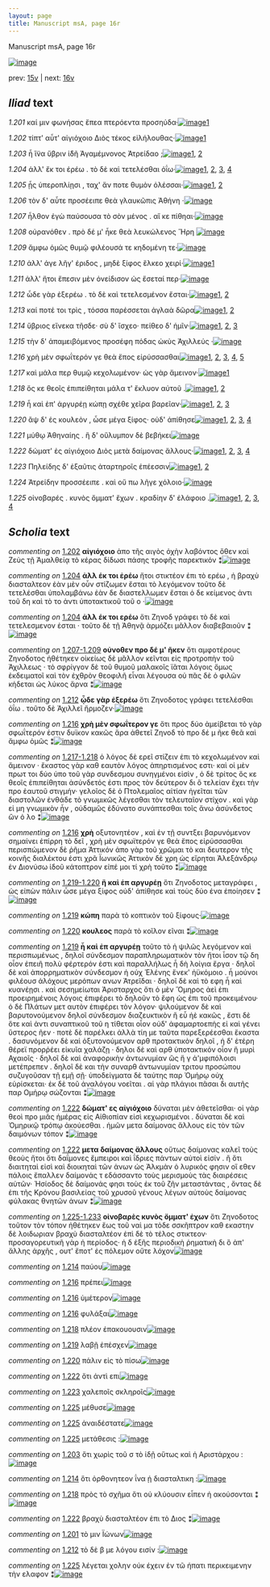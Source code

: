 ```yaml
---
layout: page
title: Manuscript msA, page 16r
---
```


Manuscript msA, page 16r

[![image](http://www.homermultitext.org/iipsrv?OBJ=IIP,1.0&FIF=/project/homer/pyramidal/deepzoom/hmt/vaimg/2017a/VA016RN_0017.tif&WID=100&CVT=JPEG)](http://www.homermultitext.org/ict2/?urn=urn:cite2:hmt:vaimg.2017a:VA016RN_0017)

prev:  [15v](../15v) | next:  [16v](../16v)

## *Iliad* text

*1.201* <a id="1.201"/> καί μιν φωνήσας ἔπεα πτερόεντα προσηύδα·[![image](http://www.homermultitext.org/iipsrv?OBJ=IIP,1.0&FIF=/project/homer/pyramidal/deepzoom/hmt/vaimg/2017a/VA016RN_0017.tif&RGN=0.182,0.1908,0.35,0.0346&WID=1000&CVT=JPEG)](http://www.homermultitext.org/ict2/?urn=urn:cite2:hmt:vaimg.2017a:VA016RN_0017@0.182,0.1908,0.35,0.0346)[1](#msAint_1.616)

*1.202* <a id="1.202"/> τίπτ' αὖτ' αἰγιόχοιο Διὸς τέκος εἰλήλουθας·[![image](http://www.homermultitext.org/iipsrv?OBJ=IIP,1.0&FIF=/project/homer/pyramidal/deepzoom/hmt/vaimg/2017a/VA016RN_0017.tif&RGN=0.176,0.2134,0.329,0.0278&WID=1000&CVT=JPEG)](http://www.homermultitext.org/ict2/?urn=urn:cite2:hmt:vaimg.2017a:VA016RN_0017@0.176,0.2134,0.329,0.0278)[1](#msA_1.594)

*1.203* <a id="1.203"/> ἦ ἵ̈να ὕβριν ἰ̈δῆ Ἀγαμέμνονος 						Ἀτρείδαο ;[![image](http://www.homermultitext.org/iipsrv?OBJ=IIP,1.0&FIF=/project/homer/pyramidal/deepzoom/hmt/vaimg/2017a/VA016RN_0017.tif&RGN=0.182,0.2299,0.307,0.0278&WID=1000&CVT=JPEG)](http://www.homermultitext.org/ict2/?urn=urn:cite2:hmt:vaimg.2017a:VA016RN_0017@0.182,0.2299,0.307,0.0278)[1](#msAil_1.622), [2](#msAim_1.612)

*1.204* <a id="1.204"/> ἀλλ' ἔκ τοι ἐρέω . τὸ δὲ καὶ τετελέσθαι ὀΐω·[![image](http://www.homermultitext.org/iipsrv?OBJ=IIP,1.0&FIF=/project/homer/pyramidal/deepzoom/hmt/vaimg/2017a/VA016RN_0017.tif&RGN=0.179,0.2479,0.308,0.0323&WID=1000&CVT=JPEG)](http://www.homermultitext.org/ict2/?urn=urn:cite2:hmt:vaimg.2017a:VA016RN_0017@0.179,0.2479,0.308,0.0323)[1](#msAil_1.623), [2](#msAint_1.617), [3](#msA_1.595), [4](#msA_1.596)

*1.205* <a id="1.205"/> ᾗς ὑπεροπλίῃσι , ταχ' ἄν ποτε θυμὸν ὀλέσσαι·[![image](http://www.homermultitext.org/iipsrv?OBJ=IIP,1.0&FIF=/project/homer/pyramidal/deepzoom/hmt/vaimg/2017a/VA016RN_0017.tif&RGN=0.179,0.2652,0.347,0.0346&WID=1000&CVT=JPEG)](http://www.homermultitext.org/ict2/?urn=urn:cite2:hmt:vaimg.2017a:VA016RN_0017@0.179,0.2652,0.347,0.0346)[1](#msAil_1.624), [2](#msAil_1.625)

*1.206* <a id="1.206"/> τὸν δ' αὖτε προσέειπε θεὰ γλαυκῶπις Ἀθήνη ·[![image](http://www.homermultitext.org/iipsrv?OBJ=IIP,1.0&FIF=/project/homer/pyramidal/deepzoom/hmt/vaimg/2017a/VA016RN_0017.tif&RGN=0.177,0.2863,0.347,0.0346&WID=1000&CVT=JPEG)](http://www.homermultitext.org/ict2/?urn=urn:cite2:hmt:vaimg.2017a:VA016RN_0017@0.177,0.2863,0.347,0.0346)

*1.207* <a id="1.207"/> ἦλθον ἐγὼ παύσουσα τὸ σὸν μένος . αἴ κε πίθηαι·[![image](http://www.homermultitext.org/iipsrv?OBJ=IIP,1.0&FIF=/project/homer/pyramidal/deepzoom/hmt/vaimg/2017a/VA016RN_0017.tif&RGN=0.183,0.3043,0.347,0.0346&WID=1000&CVT=JPEG)](http://www.homermultitext.org/ict2/?urn=urn:cite2:hmt:vaimg.2017a:VA016RN_0017@0.183,0.3043,0.347,0.0346)

*1.208* <a id="1.208"/> οὐρανόθεν . πρὸ δέ μ' ἧκε θεὰ λευκώλενος Ἥρη 				[![image](http://www.homermultitext.org/iipsrv?OBJ=IIP,1.0&FIF=/project/homer/pyramidal/deepzoom/hmt/vaimg/2017a/VA016RN_0017.tif&RGN=0.185,0.3253,0.337,0.0316&WID=1000&CVT=JPEG)](http://www.homermultitext.org/ict2/?urn=urn:cite2:hmt:vaimg.2017a:VA016RN_0017@0.185,0.3253,0.337,0.0316)

*1.209* <a id="1.209"/> ἄμφω ὁμῶς θυμῷ φιλέουσά τε κηδομένη τε·[![image](http://www.homermultitext.org/iipsrv?OBJ=IIP,1.0&FIF=/project/homer/pyramidal/deepzoom/hmt/vaimg/2017a/VA016RN_0017.tif&RGN=0.183,0.3456,0.337,0.0316&WID=1000&CVT=JPEG)](http://www.homermultitext.org/ict2/?urn=urn:cite2:hmt:vaimg.2017a:VA016RN_0017@0.183,0.3456,0.337,0.0316)

*1.210* <a id="1.210"/> ἀλλ' άγε λῆγ' έριδος , μηδὲ ξίφος ἕλκεο χειρί·[![image](http://www.homermultitext.org/iipsrv?OBJ=IIP,1.0&FIF=/project/homer/pyramidal/deepzoom/hmt/vaimg/2017a/VA016RN_0017.tif&RGN=0.182,0.3636,0.337,0.0316&WID=1000&CVT=JPEG)](http://www.homermultitext.org/ict2/?urn=urn:cite2:hmt:vaimg.2017a:VA016RN_0017@0.182,0.3636,0.337,0.0316)[1](#msAil_1.626)

*1.211* <a id="1.211"/> ἀλλ' ἤτοι ἔπεσιν μὲν ὀνείδισον ὡς ἔσεταί περ·[![image](http://www.homermultitext.org/iipsrv?OBJ=IIP,1.0&FIF=/project/homer/pyramidal/deepzoom/hmt/vaimg/2017a/VA016RN_0017.tif&RGN=0.179,0.3854,0.337,0.0316&WID=1000&CVT=JPEG)](http://www.homermultitext.org/ict2/?urn=urn:cite2:hmt:vaimg.2017a:VA016RN_0017@0.179,0.3854,0.337,0.0316)

*1.212* <a id="1.212"/> ὧδε γὰρ ἐξερέω . τὸ δὲ καὶ τετελεσμένον ἔσται·[![image](http://www.homermultitext.org/iipsrv?OBJ=IIP,1.0&FIF=/project/homer/pyramidal/deepzoom/hmt/vaimg/2017a/VA016RN_0017.tif&RGN=0.179,0.4035,0.324,0.0316&WID=1000&CVT=JPEG)](http://www.homermultitext.org/ict2/?urn=urn:cite2:hmt:vaimg.2017a:VA016RN_0017@0.179,0.4035,0.324,0.0316)[1](#msA_1.599), [2](#msAint_1.618)

*1.213* <a id="1.213"/> καί ποτέ τοι τρὶς , τόσσα παρέσσεται ἀγλαὰ δῶρα[![image](http://www.homermultitext.org/iipsrv?OBJ=IIP,1.0&FIF=/project/homer/pyramidal/deepzoom/hmt/vaimg/2017a/VA016RN_0017.tif&RGN=0.183,0.4207,0.34,0.0323&WID=1000&CVT=JPEG)](http://www.homermultitext.org/ict2/?urn=urn:cite2:hmt:vaimg.2017a:VA016RN_0017@0.183,0.4207,0.34,0.0323)[1](#msAil_1.627), [2](#msAil_1.628)

*1.214* <a id="1.214"/> ὕβριος εἵνεκα τῆσδε· σὺ δ' ἴσχεο· πείθεο δ' ἡμῖν·[![image](http://www.homermultitext.org/iipsrv?OBJ=IIP,1.0&FIF=/project/homer/pyramidal/deepzoom/hmt/vaimg/2017a/VA016RN_0017.tif&RGN=0.18,0.4388,0.351,0.0323&WID=1000&CVT=JPEG)](http://www.homermultitext.org/ict2/?urn=urn:cite2:hmt:vaimg.2017a:VA016RN_0017@0.18,0.4388,0.351,0.0323)[1](#msAil_1.630), [2](#msAil_1.629), [3](#msAim_1.613)

*1.215* <a id="1.215"/> τὴν δ' ἀπαμειβόμενος προσέφη πόδας ὠκὺς Ἀχιλλεύς ·[![image](http://www.homermultitext.org/iipsrv?OBJ=IIP,1.0&FIF=/project/homer/pyramidal/deepzoom/hmt/vaimg/2017a/VA016RN_0017.tif&RGN=0.168,0.4598,0.407,0.0323&WID=1000&CVT=JPEG)](http://www.homermultitext.org/ict2/?urn=urn:cite2:hmt:vaimg.2017a:VA016RN_0017@0.168,0.4598,0.407,0.0323)

*1.216* <a id="1.216"/> χρὴ μὲν σφωΐτερόν γε θεὰ ἔπος εἰρύσσασθαι[![image](http://www.homermultitext.org/iipsrv?OBJ=IIP,1.0&FIF=/project/homer/pyramidal/deepzoom/hmt/vaimg/2017a/VA016RN_0017.tif&RGN=0.168,0.4793,0.351,0.0301&WID=1000&CVT=JPEG)](http://www.homermultitext.org/ict2/?urn=urn:cite2:hmt:vaimg.2017a:VA016RN_0017@0.168,0.4793,0.351,0.0301)[1](#msAil_1.633), [2](#msAil_1.632), [3](#msAil_1.631), [4](#msA_1.602), [5](#msA_1.600)

*1.217* <a id="1.217"/> καὶ μάλα περ θυμῷ κεχολωμένον· ὡς γὰρ ἄμεινον·[![image](http://www.homermultitext.org/iipsrv?OBJ=IIP,1.0&FIF=/project/homer/pyramidal/deepzoom/hmt/vaimg/2017a/VA016RN_0017.tif&RGN=0.178,0.4989,0.365,0.0301&WID=1000&CVT=JPEG)](http://www.homermultitext.org/ict2/?urn=urn:cite2:hmt:vaimg.2017a:VA016RN_0017@0.178,0.4989,0.365,0.0301)[1](#msA_1.603)

*1.218* <a id="1.218"/> ὅς κε θεοῖς ἐπιπείθηται μάλα τ' ἔκλυον αὐτοῦ .[![image](http://www.homermultitext.org/iipsrv?OBJ=IIP,1.0&FIF=/project/homer/pyramidal/deepzoom/hmt/vaimg/2017a/VA016RN_0017.tif&RGN=0.177,0.5162,0.353,0.0331&WID=1000&CVT=JPEG)](http://www.homermultitext.org/ict2/?urn=urn:cite2:hmt:vaimg.2017a:VA016RN_0017@0.177,0.5162,0.353,0.0331)[1](#msAil_1.634), [2](#msAim_1.614)

*1.219* <a id="1.219"/> ἦ καὶ ἐπ' ἀργυρέῃ κώπῃ σχέθε χεῖρα βαρεῖαν·[![image](http://www.homermultitext.org/iipsrv?OBJ=IIP,1.0&FIF=/project/homer/pyramidal/deepzoom/hmt/vaimg/2017a/VA016RN_0017.tif&RGN=0.173,0.5342,0.353,0.0331&WID=1000&CVT=JPEG)](http://www.homermultitext.org/ict2/?urn=urn:cite2:hmt:vaimg.2017a:VA016RN_0017@0.173,0.5342,0.353,0.0331)[1](#msAil_1.635), [2](#msA_1.605), [3](#msA_1.608)

*1.220* <a id="1.220"/> ἂψ δ' ἐς κουλεὸν , ὦσε μέγα ξίφος· οὐδ' ἀπίθησε[![image](http://www.homermultitext.org/iipsrv?OBJ=IIP,1.0&FIF=/project/homer/pyramidal/deepzoom/hmt/vaimg/2017a/VA016RN_0017.tif&RGN=0.173,0.5545,0.356,0.0331&WID=1000&CVT=JPEG)](http://www.homermultitext.org/ict2/?urn=urn:cite2:hmt:vaimg.2017a:VA016RN_0017@0.173,0.5545,0.356,0.0331)[1](#msAil_1.636), [2](#msAil_1.637), [3](#msA_1.607), [4](#msA_1.606)

*1.221* <a id="1.221"/> μύθῳ Ἀθηναίης . ἣ δ' 					οὔλυμπον δὲ βεβήκει[![image](http://www.homermultitext.org/iipsrv?OBJ=IIP,1.0&FIF=/project/homer/pyramidal/deepzoom/hmt/vaimg/2017a/VA016RN_0017.tif&RGN=0.174,0.5733,0.342,0.0331&WID=1000&CVT=JPEG)](http://www.homermultitext.org/ict2/?urn=urn:cite2:hmt:vaimg.2017a:VA016RN_0017@0.174,0.5733,0.342,0.0331)

*1.222* <a id="1.222"/> δώματ' ἐς αἰγιόχοιο Διὸς 					μετὰ δαίμονας ἄλλους·[![image](http://www.homermultitext.org/iipsrv?OBJ=IIP,1.0&FIF=/project/homer/pyramidal/deepzoom/hmt/vaimg/2017a/VA016RN_0017.tif&RGN=0.171,0.5913,0.36,0.0331&WID=1000&CVT=JPEG)](http://www.homermultitext.org/ict2/?urn=urn:cite2:hmt:vaimg.2017a:VA016RN_0017@0.171,0.5913,0.36,0.0331)[1](#msAim_1.615), [2](#msA_1.609), [3](#msAil_1.638), [4](#msA_1.610)

*1.223* <a id="1.223"/> Πηλείδης δ' ἐξαῦτις 					ἀταρτηροῖς ἐπέεσσιν[![image](http://www.homermultitext.org/iipsrv?OBJ=IIP,1.0&FIF=/project/homer/pyramidal/deepzoom/hmt/vaimg/2017a/VA016RN_0017.tif&RGN=0.168,0.6108,0.334,0.0331&WID=1000&CVT=JPEG)](http://www.homermultitext.org/ict2/?urn=urn:cite2:hmt:vaimg.2017a:VA016RN_0017@0.168,0.6108,0.334,0.0331)[1](#msAil_1.640), [2](#msAil_1.639)

*1.224* <a id="1.224"/> Ἀτρείδην 					 προσσέειπε . καὶ οὔ πω λῆγε χόλοιο·[![image](http://www.homermultitext.org/iipsrv?OBJ=IIP,1.0&FIF=/project/homer/pyramidal/deepzoom/hmt/vaimg/2017a/VA016RN_0017.tif&RGN=0.177,0.6341,0.339,0.0293&WID=1000&CVT=JPEG)](http://www.homermultitext.org/ict2/?urn=urn:cite2:hmt:vaimg.2017a:VA016RN_0017@0.177,0.6341,0.339,0.0293)

*1.225* <a id="1.225"/> οἰνοβαρές . κυνὸς ὄμματ' ἔχων . κραδίην δ' ἐλάφοιο .[![image](http://www.homermultitext.org/iipsrv?OBJ=IIP,1.0&FIF=/project/homer/pyramidal/deepzoom/hmt/vaimg/2017a/VA016RN_0017.tif&RGN=0.173,0.6514,0.374,0.0353&WID=1000&CVT=JPEG)](http://www.homermultitext.org/ict2/?urn=urn:cite2:hmt:vaimg.2017a:VA016RN_0017@0.173,0.6514,0.374,0.0353)[1](#msAil_1.642), [2](#msAint_1.619), [3](#msAil_1.643), [4](#msAil_1.641)

## *Scholia* text

*commenting on* [1.202](#1.202)  <a id="msA_1.594"/> **αἰγιόχοιο** ἀπο τῆς αιγὸς ὀχὴν λαβόντος ὅθεν καὶ Ζεὺς τῇ Ἀμαλθείᾳ τὸ κέρας δίδωσι πάσης τροφῆς παρεκτικόν ⁑[![image](http://www.homermultitext.org/iipsrv?OBJ=IIP,1.0&FIF=/project/homer/pyramidal/deepzoom/hmt/vaimg/2017a/VA016RN_0017.tif&RGN=0.17980840,0.08630705,0.50147384,0.02130014&WID=1000&CVT=JPEG)](http://www.homermultitext.org/ict2/?urn=urn:cite2:hmt:vaimg.2017a:VA016RN_0017@0.17980840,0.08630705,0.50147384,0.02130014)

*commenting on* [1.204](#1.204)  <a id="msA_1.595"/> **ἀλλ έκ τοι ἐρέω** ἤτοι στικτέον ἐπι τὸ ερέω , ἠ βραχὺ διασταλτεον ἐὰν μὲν οὖν στίζωμεν ἔσται τὸ λεγόμενον τοῦτο δὲ τετελέσθαι ὑπολαμβάνω ἐὰν δε διαστελλωμεν ἔσται ὁ δε κείμενος ἀντι τοῦ δη καὶ τὸ το ἀντι ὑποτακτικοῦ τοῦ ο ·[![image](http://www.homermultitext.org/iipsrv?OBJ=IIP,1.0&FIF=/project/homer/pyramidal/deepzoom/hmt/vaimg/2017a/VA016RN_0017.tif&RGN=0.19196758,0.08879668,0.59211496,0.03623790&WID=1000&CVT=JPEG)](http://www.homermultitext.org/ict2/?urn=urn:cite2:hmt:vaimg.2017a:VA016RN_0017@0.19196758,0.08879668,0.59211496,0.03623790)

*commenting on* [1.204](#1.204)  <a id="msA_1.596"/> **ἀλλ έκ τοι ερέω** ὅτι Ζηνοδ γράφει τὸ δὲ καὶ τετελεσμενον ἐσται · τοῦτο δὲ τῇ Ἀθηνᾷ ὰρμόζει μᾶλλον διαβεβαιοῦν ⁑[![image](http://www.homermultitext.org/iipsrv?OBJ=IIP,1.0&FIF=/project/homer/pyramidal/deepzoom/hmt/vaimg/2017a/VA016RN_0017.tif&RGN=0.18644068,0.11369295,0.59395726,0.01853389&WID=1000&CVT=JPEG)](http://www.homermultitext.org/ict2/?urn=urn:cite2:hmt:vaimg.2017a:VA016RN_0017@0.18644068,0.11369295,0.59395726,0.01853389)

*commenting on* [1.207-1.209](#1.207-1.209)  <a id="msA_1.597"/> **οὐνoθεν πρo δέ μ' ῆκεν** ὅτι αμφοτέρους Ζηνοδοτος ἠθέτηκεν οἰκείως δὲ μᾶλλον κεῖνται εἰς προτροπὴν τοῦ Ἀχιλλεως · τὸ σφρίγγον δὲ τοῦ θυμοῦ μαλακοῖς ϊᾶται λόγοις ὄμως ἐκδειματοῖ καὶ τὸν ἐχθρὸν θεοφιλῆ εἶναι λέγουσα οὐ πᾶς δὲ ὁ φιλῶν κήδεται ὡς λύκος ἄρνα ⁑[![image](http://www.homermultitext.org/iipsrv?OBJ=IIP,1.0&FIF=/project/homer/pyramidal/deepzoom/hmt/vaimg/2017a/VA016RN_0017.tif&RGN=0.18644068,0.12226833,0.61569639,0.02904564&WID=1000&CVT=JPEG)](http://www.homermultitext.org/ict2/?urn=urn:cite2:hmt:vaimg.2017a:VA016RN_0017@0.18644068,0.12226833,0.61569639,0.02904564)

*commenting on* [1.212](#1.212)  <a id="msA_1.599"/> **ᾧδε γὰρ ἐξερέω** ὅτι Ζηνοδοτος γράφει τετελέσθαι ὀΐω . τοῦτο δὲ Ἀχιλλεῖ ἥρμοζεν·[![image](http://www.homermultitext.org/iipsrv?OBJ=IIP,1.0&FIF=/project/homer/pyramidal/deepzoom/hmt/vaimg/2017a/VA016RN_0017.tif&RGN=0.57774503,0.19059474,0.19491525,0.02849239&WID=1000&CVT=JPEG)](http://www.homermultitext.org/ict2/?urn=urn:cite2:hmt:vaimg.2017a:VA016RN_0017@0.57774503,0.19059474,0.19491525,0.02849239)

*commenting on* [1.216](#1.216)  <a id="msA_1.600"/> **χρὴ μὲν σφωΐτερον γε** ὅτι προς δύο ἀμείβεται τὸ γὰρ σφωΐτερόν ἐστιν δυϊκον κακῶς ἄρα ἀθετεῖ Ζηνοδ τὸ προ δέ μ ῆκε θεᾶ καὶ ἄμφω ὁμῶς ⁑[![image](http://www.homermultitext.org/iipsrv?OBJ=IIP,1.0&FIF=/project/homer/pyramidal/deepzoom/hmt/vaimg/2017a/VA016RN_0017.tif&RGN=0.57663965,0.21300138,0.19749447,0.05172891&WID=1000&CVT=JPEG)](http://www.homermultitext.org/ict2/?urn=urn:cite2:hmt:vaimg.2017a:VA016RN_0017@0.57663965,0.21300138,0.19749447,0.05172891)

*commenting on* [1.217-1.218](#1.217-1.218)  <a id="msA_1.601.comment"/> ὁ λόγος δὲ ερεῖ στίζειν ἐπι τὸ κεχολωμένον καὶ ἄμεινον · ἕκαστος γὰρ καθ εαυτὸν λόγος ἀπηρτισμένος εστι· καὶ οἱ μὲν πρωτ τοι δύο ὑπο τοῦ γὰρ συνδεσμου συνηγμένοι εἰσὶν , ὁ δὲ τρίτος ὅς κε θεοῖς ἐπιπείθηται ἀσύνδετός ἐστι προς τὸν δεύτερον δι ὃ τελείαν ἔχει τὴν προ ἑαυτοῦ στιγμήν· γελοῖος δὲ ὁ Πτολεμαῖος αἰτίαν ἠγεῖται τῶν διαστολῶν ἐνθάδε τὸ γνωμικῶς λέγεσθαι τὸν τελευταῖον στίχον . καὶ γὰρ εἰ μη γνωμικὸν ἦν , οὐδαμῶς ἐδύνατο συνάπτεσθαι τοῖς ἄνω ἀσύνδετος ὣν ὁ λο ⁑[![image](http://www.homermultitext.org/iipsrv?OBJ=IIP,1.0&FIF=/project/homer/pyramidal/deepzoom/hmt/vaimg/2017a/VA016RN_0017.tif&RGN=0.57479735,0.25006916,0.21702284,0.13112033&WID=1000&CVT=JPEG)](http://www.homermultitext.org/ict2/?urn=urn:cite2:hmt:vaimg.2017a:VA016RN_0017@0.57479735,0.25006916,0.21702284,0.13112033)

*commenting on* [1.216](#1.216)  <a id="msA_1.602"/> **χρὴ** οξυτονητέον , καὶ ἐν τῇ συντξει βαρυνόμενον σημαίνει ἐπίρρη τὸ δεῖ , χρὴ μὲν σφωϊτερόν γε θεὰ ἔπος εἰρύσσασθαι περισπώμενον δὲ ῥῆμα Ἀττικόν ἀπο γὰρ τοῦ χρῶμαι τὸ και δευτερον τῆς κοινῆς διαλέκτου ἐστι χρᾶ Ϊωνικῶς Ἀττικὸν δὲ χρη ὡς εἴρηται Ἀλεξάνδρῳ ἐν Διονύσω ἰδοῦ κάτοπτρον εἰπέ μοι τί χρὴ τοῦτο ⁑[![image](http://www.homermultitext.org/iipsrv?OBJ=IIP,1.0&FIF=/project/homer/pyramidal/deepzoom/hmt/vaimg/2017a/VA016RN_0017.tif&RGN=0.55342668,0.37676349,0.23139278,0.09543568&WID=1000&CVT=JPEG)](http://www.homermultitext.org/ict2/?urn=urn:cite2:hmt:vaimg.2017a:VA016RN_0017@0.55342668,0.37676349,0.23139278,0.09543568)

*commenting on* [1.219-1.220](#1.219-1.220)  <a id="msA_1.604"/> **ἢ καὶ ἐπ αργυρέῃ** ὅτι Ζηνοδοτος μεταγράφει , ὡς εἰπὼν πάλιν ὦσε μέγα ξίφος οὐδ' ἀπίθησε καὶ τοὺς δύο ένα ἐποίησεν ⁑[![image](http://www.homermultitext.org/iipsrv?OBJ=IIP,1.0&FIF=/project/homer/pyramidal/deepzoom/hmt/vaimg/2017a/VA016RN_0017.tif&RGN=0.57369197,0.51424620,0.21112749,0.03734440&WID=1000&CVT=JPEG)](http://www.homermultitext.org/ict2/?urn=urn:cite2:hmt:vaimg.2017a:VA016RN_0017@0.57369197,0.51424620,0.21112749,0.03734440)

*commenting on* [1.219](#1.219)  <a id="msA_1.605"/> **κώπη** παρὰ τὸ κοπτικὸν τοῦ ξίφους·[![image](http://www.homermultitext.org/iipsrv?OBJ=IIP,1.0&FIF=/project/homer/pyramidal/deepzoom/hmt/vaimg/2017a/VA016RN_0017.tif&RGN=0.57700811,0.54052559,0.19896831,0.02461964&WID=1000&CVT=JPEG)](http://www.homermultitext.org/ict2/?urn=urn:cite2:hmt:vaimg.2017a:VA016RN_0017@0.57700811,0.54052559,0.19896831,0.02461964)

*commenting on* [1.220](#1.220)  <a id="msA_1.606"/> **κουλεος** παρὰ τὸ κοῖλον εῖναι ⁑[![image](http://www.homermultitext.org/iipsrv?OBJ=IIP,1.0&FIF=/project/homer/pyramidal/deepzoom/hmt/vaimg/2017a/VA016RN_0017.tif&RGN=0.67464996,0.55103734,0.11790715,0.01410788&WID=1000&CVT=JPEG)](http://www.homermultitext.org/ict2/?urn=urn:cite2:hmt:vaimg.2017a:VA016RN_0017@0.67464996,0.55103734,0.11790715,0.01410788)

*commenting on* [1.219](#1.219)  <a id="msA_1.608"/> **ἦ καὶ ἐπ αργυρέῃ** τοῦτο τὸ ἠ ψιλῶς λεγόμενον καὶ περισπωμένως , δηλοῖ σύνδεσμον παραπληρωματικὸν τὸν ἤτοι ἶσον τῷ δη οἷον ἐπειῆ πολὺ φέρτερόν ἐστι καὶ παραλλήλως ἦ δὴ λοίγια ἔργα · δηλοῖ δὲ καὶ ἀπορρηματικὸν σύνδεσμον ἠ οὐχ Ἑλένης ἕνεκ' ἠϋκόμοιο . ἦ μούνοι φιλέουσ ἀλόχους μερόπων ανων Ἀτρεῖδαι · δηλοῖ δὲ καὶ τὸ εφη ἦ καὶ κυανέῃσι . καὶ σεσημείωται Ἀρισταρχος ὅτι ὁ μὲν Ὅμηρος ἀεὶ ἐπι προειρημένοις λόγοις ἐπιφέρει τὸ δηλοῦν τὸ ἔφη ὡς ἐπι τοῦ προκειμένου· ὁ δὲ Πλάτων μετ αυτὸν ἐπιφέρει τὸν λόγον· ψιλούμενον δὲ καὶ βαρυτονούμενον δηλοῖ σύνδεσμον διαζευκτικὸν ἢ εὖ ἠὲ κακῶς , ἔστι δὲ ὅτε καὶ ἀντι συναπτικοῦ τοῦ η τίθεται οἶον οὐδ' ἀφαμαρτοεπής εἰ καὶ γένει ὕστερος ῆεν · ποτὲ δὲ παρέλκει ἀλλὰ τίη με ταῦτα παρεξερέεσθαι ἕκαστα . δασυνόμενον δὲ καὶ ὀξυτονούμενον αρθ προτακτικὸν δηλοῖ , ἡ δ' ἑτέρη θέρεϊ προρῥέει εἰκυῖα χαλάζῃ · δηλοι δὲ καὶ αρθ ὑποτακτικόν οἷον ἣ μυρὶ Αχαιοῖς · δηλοῖ δὲ καὶ ἀναφορικὴν ἀντωνυμίαν ὣς ἥ γ ἀ'μφιπόλοισι μετέπρεπεν . δηλοῖ δὲ και τὴν συναρθ ἀντωνυμίαν τριτου προσώπου συζυγοῦσαν τῇ εμῇ σῇ· ὑποδείγματα δὲ ταύτης παρ Ὁμήρῳ οὐχ εὑρίσκεται· ἐκ δὲ τοῦ ἀναλόγου νοεῖται . αἱ γὰρ πλάγιοι πᾶσαι δι αυτῆς παρ Ομήρῳ σώζονται ⁑[![image](http://www.homermultitext.org/iipsrv?OBJ=IIP,1.0&FIF=/project/homer/pyramidal/deepzoom/hmt/vaimg/2017a/VA016RN_0017.tif&RGN=0.15438467,0.56846473,0.63485630,0.20082988&WID=1000&CVT=JPEG)](http://www.homermultitext.org/ict2/?urn=urn:cite2:hmt:vaimg.2017a:VA016RN_0017@0.15438467,0.56846473,0.63485630,0.20082988)

*commenting on* [1.222](#1.222)  <a id="msA_1.609"/> **δώματ' ες αἰγιόχοιο** δύναται μὲν ἀθετεῖσθαι· οἱ γὰρ θεοὶ προ μιᾶς ἡμέρας εἰς Αἰθιοπίαν εἰσὶ κεχωρισμένοι . δύναται δὲ καὶ Ὁμηρικῷ τρόπῳ ἀκούεσθαι . ἡμῶν μετα δαίμονας ἄλλους εἰς τὸν τῶν δαιμόνων τόπον ⁑[![image](http://www.homermultitext.org/iipsrv?OBJ=IIP,1.0&FIF=/project/homer/pyramidal/deepzoom/hmt/vaimg/2017a/VA016RN_0017.tif&RGN=0.15106853,0.76099585,0.63817244,0.02876902&WID=1000&CVT=JPEG)](http://www.homermultitext.org/ict2/?urn=urn:cite2:hmt:vaimg.2017a:VA016RN_0017@0.15106853,0.76099585,0.63817244,0.02876902)

*commenting on* [1.222](#1.222)  <a id="msA_1.610"/> **μετα δαίμονας ἄλλους** οὕτως δαίμονας καλεῖ τοὺς θεοὺς ἤτοι ὅτι δαΐμονες ἔμπειροι καὶ ΐδριες πάντων αὐτοὶ εἰσίν . ἢ ὅτι διαιτηταὶ εἰσὶ καὶ διοικηταὶ τῶν ἀνων ὡς Ἀλκμὰν ὁ λυρικός φησιν οἵ εθεν πάλοις ἔπαλλεν δαίμονάς τ εδάσσαντο τοὺς μερισμοὺς τὰς διαιρέσεις αὐτῶν· Ἡσίοδος δὲ δαίμονάς φησι τοὺς ἐκ τοῦ ζῆν μεταστάντας , ὄντας δὲ ἐπι τῆς Κρόνου βασιλείας τοῦ χρυσοῦ γένους λέγων αὐτοὺς δαίμονας φύλακας θνητῶν ἀνων ⁑[![image](http://www.homermultitext.org/iipsrv?OBJ=IIP,1.0&FIF=/project/homer/pyramidal/deepzoom/hmt/vaimg/2017a/VA016RN_0017.tif&RGN=0.15106853,0.77731674,0.62232867,0.05228216&WID=1000&CVT=JPEG)](http://www.homermultitext.org/ict2/?urn=urn:cite2:hmt:vaimg.2017a:VA016RN_0017@0.15106853,0.77731674,0.62232867,0.05228216)

*commenting on* [1.225-1.233](#1.225-1.233)  <a id="msA_1.611"/> **οἰνοβαρὲς κυνὸς ὄμματ' ἐχων** ὅτι Ζηνοδοτος τοῦτον τὸν τόπον ἠθέτηκεν ἕως τοῦ ναὶ μα τὸδε σσκῆπτρον καθ εκαστην δὲ λοιδωριαν βραχὺ διασταλτέον ἐπὶ δὲ τὸ τέλος στικτεον· προσαγορευτικῆ γὰρ ἡ περίοδος· ἡ δ ἑξῆς περιοδικὴ ῥηματικὴ δι ὃ ἀπ' ἄλλης ἀρχῆς , ουτ' ἔποτ' ἐς πόλεμον οὔτε λόχον[![image](http://www.homermultitext.org/iipsrv?OBJ=IIP,1.0&FIF=/project/homer/pyramidal/deepzoom/hmt/vaimg/2017a/VA016RN_0017.tif&RGN=0.15217391,0.82074689,0.63264554,0.04453665&WID=1000&CVT=JPEG)](http://www.homermultitext.org/ict2/?urn=urn:cite2:hmt:vaimg.2017a:VA016RN_0017@0.15217391,0.82074689,0.63264554,0.04453665)

*commenting on* [1.214](#1.214)  <a id="msAil_1.630.comment"/> παύου[![image](http://www.homermultitext.org/iipsrv?OBJ=IIP,1.0&FIF=/project/homer/pyramidal/deepzoom/hmt/vaimg/2017a/VA016RN_0017.tif&RGN=0.39277819,0.44398340,0.02910833,0.00774550&WID=1000&CVT=JPEG)](http://www.homermultitext.org/ict2/?urn=urn:cite2:hmt:vaimg.2017a:VA016RN_0017@0.39277819,0.44398340,0.02910833,0.00774550)

*commenting on* [1.216](#1.216)  <a id="msAil_1.631.comment"/> πρέπει[![image](http://www.homermultitext.org/iipsrv?OBJ=IIP,1.0&FIF=/project/homer/pyramidal/deepzoom/hmt/vaimg/2017a/VA016RN_0017.tif&RGN=0.19970523,0.47883817,0.03021371,0.00802213&WID=1000&CVT=JPEG)](http://www.homermultitext.org/ict2/?urn=urn:cite2:hmt:vaimg.2017a:VA016RN_0017@0.19970523,0.47883817,0.03021371,0.00802213)

*commenting on* [1.216](#1.216)  <a id="msAil_1.632.comment"/> ὑμέτερον[![image](http://www.homermultitext.org/iipsrv?OBJ=IIP,1.0&FIF=/project/homer/pyramidal/deepzoom/hmt/vaimg/2017a/VA016RN_0017.tif&RGN=0.29697863,0.47883817,0.02984525,0.01189488&WID=1000&CVT=JPEG)](http://www.homermultitext.org/ict2/?urn=urn:cite2:hmt:vaimg.2017a:VA016RN_0017@0.29697863,0.47883817,0.02984525,0.01189488)

*commenting on* [1.216](#1.216)  <a id="msAil_1.633.comment"/> φυλάξαι[![image](http://www.homermultitext.org/iipsrv?OBJ=IIP,1.0&FIF=/project/homer/pyramidal/deepzoom/hmt/vaimg/2017a/VA016RN_0017.tif&RGN=0.46352248,0.48132780,0.03574060,0.01078838&WID=1000&CVT=JPEG)](http://www.homermultitext.org/ict2/?urn=urn:cite2:hmt:vaimg.2017a:VA016RN_0017@0.46352248,0.48132780,0.03574060,0.01078838)

*commenting on* [1.218](#1.218)  <a id="msAil_1.634.comment"/> πλέον ἐπακουουσιν[![image](http://www.homermultitext.org/iipsrv?OBJ=IIP,1.0&FIF=/project/homer/pyramidal/deepzoom/hmt/vaimg/2017a/VA016RN_0017.tif&RGN=0.39609433,0.51977870,0.09064112,0.01051176&WID=1000&CVT=JPEG)](http://www.homermultitext.org/ict2/?urn=urn:cite2:hmt:vaimg.2017a:VA016RN_0017@0.39609433,0.51977870,0.09064112,0.01051176)

*commenting on* [1.219](#1.219)  <a id="msAil_1.635.comment"/> λαβῇ ἐπέσχεν[![image](http://www.homermultitext.org/iipsrv?OBJ=IIP,1.0&FIF=/project/homer/pyramidal/deepzoom/hmt/vaimg/2017a/VA016RN_0017.tif&RGN=0.32571850,0.53775934,0.08327192,0.01078838&WID=1000&CVT=JPEG)](http://www.homermultitext.org/ict2/?urn=urn:cite2:hmt:vaimg.2017a:VA016RN_0017@0.32571850,0.53775934,0.08327192,0.01078838)

*commenting on* [1.220](#1.220)  <a id="msAil_1.636.comment"/> πάλιν εἰς τὸ πίσω[![image](http://www.homermultitext.org/iipsrv?OBJ=IIP,1.0&FIF=/project/homer/pyramidal/deepzoom/hmt/vaimg/2017a/VA016RN_0017.tif&RGN=0.20044215,0.55352697,0.05711127,0.01106501&WID=1000&CVT=JPEG)](http://www.homermultitext.org/ict2/?urn=urn:cite2:hmt:vaimg.2017a:VA016RN_0017@0.20044215,0.55352697,0.05711127,0.01106501)

*commenting on* [1.222](#1.222)  <a id="msAil_1.638.comment"/> ὅτι ἀντὶ επι[![image](http://www.homermultitext.org/iipsrv?OBJ=IIP,1.0&FIF=/project/homer/pyramidal/deepzoom/hmt/vaimg/2017a/VA016RN_0017.tif&RGN=0.35151069,0.59668050,0.03831982,0.01051176&WID=1000&CVT=JPEG)](http://www.homermultitext.org/ict2/?urn=urn:cite2:hmt:vaimg.2017a:VA016RN_0017@0.35151069,0.59668050,0.03831982,0.01051176)

*commenting on* [1.223](#1.223)  <a id="msAil_1.640.comment"/> χαλεποῖς σκληροῖς[![image](http://www.homermultitext.org/iipsrv?OBJ=IIP,1.0&FIF=/project/homer/pyramidal/deepzoom/hmt/vaimg/2017a/VA016RN_0017.tif&RGN=0.36882830,0.61659751,0.07737657,0.01106501&WID=1000&CVT=JPEG)](http://www.homermultitext.org/ict2/?urn=urn:cite2:hmt:vaimg.2017a:VA016RN_0017@0.36882830,0.61659751,0.07737657,0.01106501)

*commenting on* [1.225](#1.225)  <a id="msAil_1.641.comment"/> μέθυσε[![image](http://www.homermultitext.org/iipsrv?OBJ=IIP,1.0&FIF=/project/homer/pyramidal/deepzoom/hmt/vaimg/2017a/VA016RN_0017.tif&RGN=0.21370671,0.65338866,0.03389831,0.00802213&WID=1000&CVT=JPEG)](http://www.homermultitext.org/ict2/?urn=urn:cite2:hmt:vaimg.2017a:VA016RN_0017@0.21370671,0.65338866,0.03389831,0.00802213)

*commenting on* [1.225](#1.225)  <a id="msAil_1.642.comment"/> ἀναιδέστατε[![image](http://www.homermultitext.org/iipsrv?OBJ=IIP,1.0&FIF=/project/homer/pyramidal/deepzoom/hmt/vaimg/2017a/VA016RN_0017.tif&RGN=0.28334562,0.65228216,0.05563744,0.01106501&WID=1000&CVT=JPEG)](http://www.homermultitext.org/ict2/?urn=urn:cite2:hmt:vaimg.2017a:VA016RN_0017@0.28334562,0.65228216,0.05563744,0.01106501)

*commenting on* [1.225](#1.225)  <a id="msAil_1.643.comment"/> μετάθεσις :[![image](http://www.homermultitext.org/iipsrv?OBJ=IIP,1.0&FIF=/project/homer/pyramidal/deepzoom/hmt/vaimg/2017a/VA016RN_0017.tif&RGN=0.43957259,0.65560166,0.04458364,0.00829876&WID=1000&CVT=JPEG)](http://www.homermultitext.org/ict2/?urn=urn:cite2:hmt:vaimg.2017a:VA016RN_0017@0.43957259,0.65560166,0.04458364,0.00829876)

*commenting on* [1.203](#1.203)  <a id="msAim_1.612.comment"/> ὅτι χωρὶς τοῦ σ τὸ ἰδῇ οὕτως καὶ ἡ Αριστάρχου :[![image](http://www.homermultitext.org/iipsrv?OBJ=IIP,1.0&FIF=/project/homer/pyramidal/deepzoom/hmt/vaimg/2017a/VA016RN_0017.tif&RGN=0.48452469,0.23596127,0.08032424,0.02240664&WID=1000&CVT=JPEG)](http://www.homermultitext.org/ict2/?urn=urn:cite2:hmt:vaimg.2017a:VA016RN_0017@0.48452469,0.23596127,0.08032424,0.02240664)

*commenting on* [1.214](#1.214)  <a id="msAim_1.613.comment"/> ὅτι ὀρθονητεον ΐνα ᾐ διασταλτικη :[![image](http://www.homermultitext.org/iipsrv?OBJ=IIP,1.0&FIF=/project/homer/pyramidal/deepzoom/hmt/vaimg/2017a/VA016RN_0017.tif&RGN=0.52652911,0.44757953,0.05084746,0.02517289&WID=1000&CVT=JPEG)](http://www.homermultitext.org/ict2/?urn=urn:cite2:hmt:vaimg.2017a:VA016RN_0017@0.52652911,0.44757953,0.05084746,0.02517289)

*commenting on* [1.218](#1.218)  <a id="msAim_1.614.comment"/> πρὸς τὸ σχῆμα ὅτι οὐ κλύουσιν εἶπεν ἠ ακούσονται ⁑[![image](http://www.homermultitext.org/iipsrv?OBJ=IIP,1.0&FIF=/project/homer/pyramidal/deepzoom/hmt/vaimg/2017a/VA016RN_0017.tif&RGN=0.51731761,0.52752420,0.06374355,0.03679115&WID=1000&CVT=JPEG)](http://www.homermultitext.org/ict2/?urn=urn:cite2:hmt:vaimg.2017a:VA016RN_0017@0.51731761,0.52752420,0.06374355,0.03679115)

*commenting on* [1.222](#1.222)  <a id="msAim_1.615.comment"/> βραχὺ διασταλτέον ἐπι τὸ Διος ⁑[![image](http://www.homermultitext.org/iipsrv?OBJ=IIP,1.0&FIF=/project/homer/pyramidal/deepzoom/hmt/vaimg/2017a/VA016RN_0017.tif&RGN=0.52100221,0.60470263,0.05526898,0.02655602&WID=1000&CVT=JPEG)](http://www.homermultitext.org/ict2/?urn=urn:cite2:hmt:vaimg.2017a:VA016RN_0017@0.52100221,0.60470263,0.05526898,0.02655602)

*commenting on* [1.201](#1.201)  <a id="msAint_1.616.comment"/> τὸ μιν Ϊώνων[![image](http://www.homermultitext.org/iipsrv?OBJ=IIP,1.0&FIF=/project/homer/pyramidal/deepzoom/hmt/vaimg/2017a/VA016RN_0017.tif&RGN=0.14738394,0.19695712,0.03647752,0.00912863&WID=1000&CVT=JPEG)](http://www.homermultitext.org/ict2/?urn=urn:cite2:hmt:vaimg.2017a:VA016RN_0017@0.14738394,0.19695712,0.03647752,0.00912863)

*commenting on* [1.212](#1.212)  <a id="msAint_1.618.comment"/> τὸ δὲ β με λόγου εισίν :[![image](http://www.homermultitext.org/iipsrv?OBJ=IIP,1.0&FIF=/project/homer/pyramidal/deepzoom/hmt/vaimg/2017a/VA016RN_0017.tif&RGN=0.13448784,0.40525588,0.03979366,0.02019364&WID=1000&CVT=JPEG)](http://www.homermultitext.org/ict2/?urn=urn:cite2:hmt:vaimg.2017a:VA016RN_0017@0.13448784,0.40525588,0.03979366,0.02019364)

*commenting on* [1.225](#1.225)  <a id="msAint_1.619.comment"/> λέγεται χολην οὐκ έχειν ἐν τῶ ήπατι περικειμενην τὴν ελαφον ⁑[![image](http://www.homermultitext.org/iipsrv?OBJ=IIP,1.0&FIF=/project/homer/pyramidal/deepzoom/hmt/vaimg/2017a/VA016RN_0017.tif&RGN=0.10611643,0.65892116,0.06816507,0.07551867&WID=1000&CVT=JPEG)](http://www.homermultitext.org/ict2/?urn=urn:cite2:hmt:vaimg.2017a:VA016RN_0017@0.10611643,0.65892116,0.06816507,0.07551867)